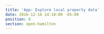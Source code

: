 ```yaml
---
title: 'App: Explore local property data'
date: 2016-12-16 14:10:00 -05:00
position: 6
section: open-hamilton
---
```



